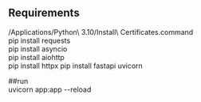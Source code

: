 ## Requirements

/Applications/Python\ 3.10/Install\ Certificates.command   
pip install requests     
pip install asyncio   
pip install aiohttp     
pip install httpx 
pip install fastapi uvicorn 


##run  
uvicorn app:app --reload  